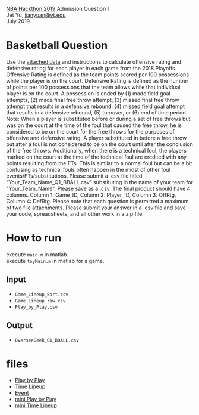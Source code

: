 [NBA Hackthon 2019](https://hackathon.nba.com/) Admission Question 1  
Jet Yu, jianyuan@vt.edu  
July 2019.  

# Basketball Question
Use the [attached data](https://nba.box.com/s/r65z3wpihm1z2n34bgz04lcvvy1fc2ox) and instructions to calculate offensive rating and defensive rating for each player in each game from the 2018 Playoffs. Offensive Rating is defined as the team points scored per 100 possessions while the player is on the court. Defensive Rating is defined as the number of points per 100 possessions that the team allows while that individual player is on the court. A possession is ended by (1) made field goal attempts, (2) made final free throw attempt, (3) missed final free throw attempt that results in a defensive rebound, (4) missed field goal attempt that results in a defensive rebound, (5) turnover, or (6) end of time period. Note: When a player is substituted before or during a set of free throws but was on the court at the time of the foul that caused the free throw, he is considered to be on the court for the free throws for the purposes of offensive and defensive rating. A player substituted in before a free throw but after a foul is not considered to be on the court until after the conclusion of the free throws. Additionally, when there is a technical foul, the players marked on the court at the time of the technical foul are credited with any points resulting from the FTs. This is similar to a normal foul but can be a bit confusing as technical fouls often happen in the midst of other foul events/FTs/substitutions. Please submit a .csv file titled “Your_Team_Name_Q1_BBALL.csv” substituting in the name of your team for "Your_Team_Name". Please save as a .csv. The final product should have 4 columns. Column 1: Game_ID, Column 2: Player_ID, Column 3: OffRtg, Column 4: DefRtg. Please note that each question is permitted a maximum of two file attachments. Please submit your answer in a .csv file and save your code, spreadsheets, and all other work in a zip file.  


# How to run
execute `main.m` in matlab.   
execute `toyMain.m` in matlab for a game.   

## Input
* `Game_Lineup_Sort.csv`
* `Game_Lineup_raw.csv`
* `Play_by_Play.csv`
## Output
* `OverseaGeek_Q1_BBALL.csv`



# files
* [Play by Play](https://docs.google.com/spreadsheets/d/1pT7-stDZEQuWTjA_ViC38s3YMNm5BYuBJWMS9_ag3pw/edit#gid=1802180556)  
* [Time Lineup](https://docs.google.com/spreadsheets/d/1UQzN4eJ678RYlLn595Y3OJA31MiSyPFDcY_RwrlWaJA/edit#gid=1766905254)  
* [Event](https://docs.google.com/spreadsheets/d/12bOmqZ_bJQ-H11FrWz8Jo37RvWYtPpthjS509Vs64aE/edit#gid=1218907715)
* [mini Play by Play](https://docs.google.com/spreadsheets/d/1FmZC1w4kUfvSdmNS3R1mbCmZYtCfWzY3EOhizBQ3V8o/edit#gid=0)
* [mini Time Lineup](https://docs.google.com/spreadsheets/d/1jIr5abhdy7DWXiOrOtRb1tWOqadcqLp_M2oBf7ilvGU/edit#gid=0)